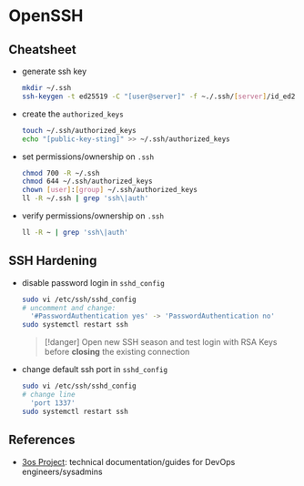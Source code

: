 # OpenSSH

## Cheatsheet

- generate ssh key
  
  ```bash
  mkdir ~/.ssh
  ssh-keygen -t ed25519 -C "[user@server]" -f ~./.ssh/[server]/id_ed25519
  ```

- create the `authorized_keys`
  
  ```bash
  touch ~/.ssh/authorized_keys
  echo "[public-key-sting]" >> ~/.ssh/authorized_keys
  ```

- set permissions/ownership on `.ssh`
  
  ```bash
  chmod 700 -R ~/.ssh
  chmod 644 ~/.ssh/authorized_keys
  chown [user]:[group] ~/.ssh/authorized_keys
  ll -R ~/.ssh | grep 'ssh\|auth'
  ```

- verify permissions/ownership on `.ssh`
  
  ```bash
  ll -R ~ | grep 'ssh\|auth'
  ```

## SSH Hardening

- disable password login in `sshd_config`
  
  ```bash
  sudo vi /etc/ssh/sshd_config
  # uncomment and change: 
    '#PasswordAuthentication yes' -> 'PasswordAuthentication no'
  sudo systemctl restart ssh
  ```
  
   > 
   > \[!danger\]
   > Open new SSH season and test login with RSA Keys before **closing** the existing connection

- change default ssh port in `sshd_config`
  
  ```bash
  sudo vi /etc/ssh/sshd_config
  # change line
    'port 1337'
  sudo systemctl restart ssh
  ```

## References

- [3os Project](https://3os.org/): technical documentation/guides for DevOps engineers/sysadmins
